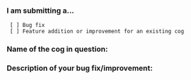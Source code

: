 ### I am submitting a...
```
 [ ] Bug fix
 [ ] Feature addition or improvement for an existing cog
```

### Name of the cog in question:


### Description of your bug fix/improvement:

